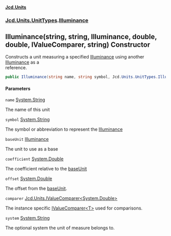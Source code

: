#### [Jcd.Units](index.md 'index')
### [Jcd.Units.UnitTypes](Jcd.Units.UnitTypes.md 'Jcd.Units.UnitTypes').[Illuminance](Illuminance.md 'Jcd.Units.UnitTypes.Illuminance')

## Illuminance(string, string, Illuminance, double, double, IValueComparer<double>, string) Constructor

Constructs a unit measuring a specified [Illuminance](Illuminance.md 'Jcd.Units.UnitTypes.Illuminance') using another [Illuminance](Illuminance.md 'Jcd.Units.UnitTypes.Illuminance') as a  
reference.

```csharp
public Illuminance(string name, string symbol, Jcd.Units.UnitTypes.Illuminance? baseUnit=null, double coefficient=1.0, double offset=0.0, Jcd.Units.IValueComparer<double>? comparer=null, string system="");
```
#### Parameters

<a name='Jcd.Units.UnitTypes.Illuminance.Illuminance(string,string,Jcd.Units.UnitTypes.Illuminance,double,double,Jcd.Units.IValueComparer_double_,string).name'></a>

`name` [System.String](https://docs.microsoft.com/en-us/dotnet/api/System.String 'System.String')

The name of this unit

<a name='Jcd.Units.UnitTypes.Illuminance.Illuminance(string,string,Jcd.Units.UnitTypes.Illuminance,double,double,Jcd.Units.IValueComparer_double_,string).symbol'></a>

`symbol` [System.String](https://docs.microsoft.com/en-us/dotnet/api/System.String 'System.String')

The symbol or abbreviation to represent the [Illuminance](Illuminance.md 'Jcd.Units.UnitTypes.Illuminance')

<a name='Jcd.Units.UnitTypes.Illuminance.Illuminance(string,string,Jcd.Units.UnitTypes.Illuminance,double,double,Jcd.Units.IValueComparer_double_,string).baseUnit'></a>

`baseUnit` [Illuminance](Illuminance.md 'Jcd.Units.UnitTypes.Illuminance')

The unit to use as a base

<a name='Jcd.Units.UnitTypes.Illuminance.Illuminance(string,string,Jcd.Units.UnitTypes.Illuminance,double,double,Jcd.Units.IValueComparer_double_,string).coefficient'></a>

`coefficient` [System.Double](https://docs.microsoft.com/en-us/dotnet/api/System.Double 'System.Double')

The coefficient relative to the [baseUnit](Illuminance..ctor.j2Qx+tIJLS7VV3OUYk42PQ.md#Jcd.Units.UnitTypes.Illuminance.Illuminance(string,string,Jcd.Units.UnitTypes.Illuminance,double,double,Jcd.Units.IValueComparer_double_,string).baseUnit 'Jcd.Units.UnitTypes.Illuminance.Illuminance(string, string, Jcd.Units.UnitTypes.Illuminance, double, double, Jcd.Units.IValueComparer<double>, string).baseUnit')

<a name='Jcd.Units.UnitTypes.Illuminance.Illuminance(string,string,Jcd.Units.UnitTypes.Illuminance,double,double,Jcd.Units.IValueComparer_double_,string).offset'></a>

`offset` [System.Double](https://docs.microsoft.com/en-us/dotnet/api/System.Double 'System.Double')

The offset from the [baseUnit](Illuminance..ctor.j2Qx+tIJLS7VV3OUYk42PQ.md#Jcd.Units.UnitTypes.Illuminance.Illuminance(string,string,Jcd.Units.UnitTypes.Illuminance,double,double,Jcd.Units.IValueComparer_double_,string).baseUnit 'Jcd.Units.UnitTypes.Illuminance.Illuminance(string, string, Jcd.Units.UnitTypes.Illuminance, double, double, Jcd.Units.IValueComparer<double>, string).baseUnit').

<a name='Jcd.Units.UnitTypes.Illuminance.Illuminance(string,string,Jcd.Units.UnitTypes.Illuminance,double,double,Jcd.Units.IValueComparer_double_,string).comparer'></a>

`comparer` [Jcd.Units.IValueComparer&lt;](IValueComparer_T_.md 'Jcd.Units.IValueComparer<T>')[System.Double](https://docs.microsoft.com/en-us/dotnet/api/System.Double 'System.Double')[&gt;](IValueComparer_T_.md 'Jcd.Units.IValueComparer<T>')

The instance specific [IValueComparer&lt;T&gt;](IValueComparer_T_.md 'Jcd.Units.IValueComparer<T>') used for comparisons.

<a name='Jcd.Units.UnitTypes.Illuminance.Illuminance(string,string,Jcd.Units.UnitTypes.Illuminance,double,double,Jcd.Units.IValueComparer_double_,string).system'></a>

`system` [System.String](https://docs.microsoft.com/en-us/dotnet/api/System.String 'System.String')

The optional system the unit of measure belongs to.